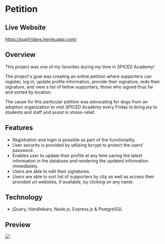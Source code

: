 # Petition

## Live Website

https://pupfridays.herokuapp.com/

## Overview

This project was one of my favorites during my time in SPICED Academy!

The project's goal was creating an online petition where supporters can register, log in, update profile information, provide their signature, redo their signature, and view a list of fellow supporters, those who signed thus far and sorted by location.

The cause for this particular petition was advocating for dogs from an adoption organization to visit SPICED Academy every Friday to bring joy to students and staff and assist in stress-relief.

## Features

-   Registration and login is possible as part of the functionality.
-   User security is provided by utilizing bcrypt to protect the users' password.
-   Enables user to update their profile at any time saving the latest information in the database and rendering the updated information immediately.
-   Users are able to edit their signatures.
-   Users are able to sort list of supporters by city as well as access their provided url websites, if available, by clicking on any name.

## Technology

-   jQuery, Handlebars, Node.js, Express.js & PostgreSQL

## Preview

![](registration.gif)
